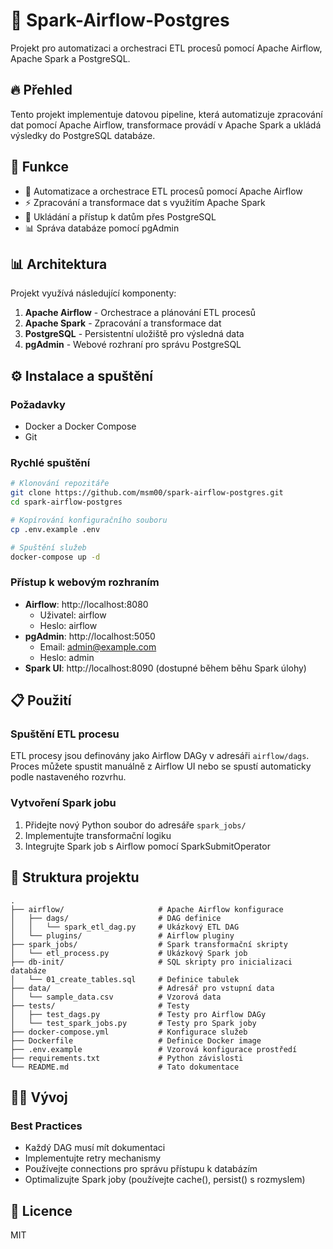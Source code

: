 # 🚀 Spark-Airflow-Postgres

Projekt pro automatizaci a orchestraci ETL procesů pomocí Apache Airflow, Apache Spark a PostgreSQL.

## 🔥 Přehled

Tento projekt implementuje datovou pipeline, která automatizuje zpracování dat pomocí Apache Airflow, transformace provádí v Apache Spark a ukládá výsledky do PostgreSQL databáze.

## 🚀 Funkce

- 🌊 Automatizace a orchestrace ETL procesů pomocí Apache Airflow
- ⚡ Zpracování a transformace dat s využitím Apache Spark
- 🐘 Ukládání a přístup k datům přes PostgreSQL
- 📊 Správa databáze pomocí pgAdmin

## 📊 Architektura

Projekt využívá následující komponenty:

1. **Apache Airflow** - Orchestrace a plánování ETL procesů
2. **Apache Spark** - Zpracování a transformace dat
3. **PostgreSQL** - Persistentní uložiště pro výsledná data
4. **pgAdmin** - Webové rozhraní pro správu PostgreSQL

## ⚙️ Instalace a spuštění

### Požadavky

- Docker a Docker Compose
- Git

### Rychlé spuštění

```bash
# Klonování repozitáře
git clone https://github.com/msm00/spark-airflow-postgres.git
cd spark-airflow-postgres

# Kopírování konfiguračního souboru
cp .env.example .env

# Spuštění služeb
docker-compose up -d
```

### Přístup k webovým rozhraním

- **Airflow**: http://localhost:8080
  - Uživatel: airflow
  - Heslo: airflow
- **pgAdmin**: http://localhost:5050
  - Email: admin@example.com
  - Heslo: admin
- **Spark UI**: http://localhost:8090 (dostupné během běhu Spark úlohy)

## 📋 Použití

### Spuštění ETL procesu

ETL procesy jsou definovány jako Airflow DAGy v adresáři `airflow/dags`. Proces můžete spustit manuálně z Airflow UI nebo se spustí automaticky podle nastaveného rozvrhu.

### Vytvoření Spark jobu

1. Přidejte nový Python soubor do adresáře `spark_jobs/`
2. Implementujte transformační logiku
3. Integrujte Spark job s Airflow pomocí SparkSubmitOperator

## 📁 Struktura projektu

```
.
├── airflow/                     # Apache Airflow konfigurace
│   ├── dags/                    # DAG definice
│   │   └── spark_etl_dag.py     # Ukázkový ETL DAG
│   └── plugins/                 # Airflow pluginy
├── spark_jobs/                  # Spark transformační skripty
│   └── etl_process.py           # Ukázkový Spark job
├── db-init/                     # SQL skripty pro inicializaci databáze
│   └── 01_create_tables.sql     # Definice tabulek
├── data/                        # Adresář pro vstupní data
│   └── sample_data.csv          # Vzorová data
├── tests/                       # Testy
│   ├── test_dags.py             # Testy pro Airflow DAGy
│   └── test_spark_jobs.py       # Testy pro Spark joby
├── docker-compose.yml           # Konfigurace služeb
├── Dockerfile                   # Definice Docker image
├── .env.example                 # Vzorová konfigurace prostředí
├── requirements.txt             # Python závislosti
└── README.md                    # Tato dokumentace
```

## 🧑‍💻 Vývoj

### Best Practices

- Každý DAG musí mít dokumentaci
- Implementujte retry mechanismy
- Používejte connections pro správu přístupu k databázím
- Optimalizujte Spark joby (používejte cache(), persist() s rozmyslem)

## 📝 Licence

MIT 